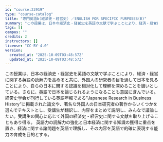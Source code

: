 ```yaml
---
id: "course:23919"
type: "course-catalog"
title: "専門英語b(経済史・経営史) ／ENGLISH FOR SPECIFIC PURPOSES(B)"
summary: "この授業は、日本の経済史・経営史を英語の文献で学ぶことにより、経済・経営に関する英語の読解力を高めると共に、外国人の研究者の目を通して日本を見ることにより、自らの日本に関する認識を相対化して理解を深めることを狙いとしている。さらに、英語で日…"
tags: []
campus: ""
credits: 2
instructors: []
license: "CC-BY-4.0"
version:
  created_at: "2025-10-09T03:48:57Z"
  updated_at: "2025-10-09T03:48:57Z"
---
```

この授業は、日本の経済史・経営史を英語の文献で学ぶことにより、経済・経営に関する英語の読解力を高めると共に、外国人の研究者の目を通して日本を見ることにより、自らの日本に関する認識を相対化して理解を深めることを狙いとしている。さらに、英語で日本を論じられるようになることも意図に含んでいる。 経営史学会が刊行している英語年報である”Japanese Research in Business History”に掲載された論文や、著名な外国人の日本研究者の著作からいくつかを選んでテキストとし、受講生が翻訳し、内容をまとめて説明し、みんなで議論したい。受講生の関心に応じて外国の経済史・経営史に関する文献を取り上げることもあり得る。 英語力の読解力の強化と日本経済に関する知識の獲得に重点を置き、経済に関する諸問題を英語で理解し、その内容を英語で的確に表現する能力の育成を目的とする。

